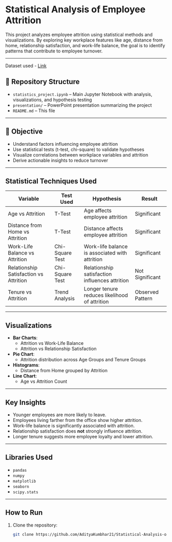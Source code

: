 # Statistical Analysis of Employee Attrition

This project analyzes employee attrition using statistical methods and visualizations. By exploring key workplace features like age, distance from home, relationship satisfaction, and work-life balance, the goal is to identify patterns that contribute to employee turnover.

---
Dataset used - [Link](https://www.kaggle.com/datasets/pavansubhasht/ibm-hr-analytics-attrition-dataset)

## 📁 Repository Structure

- `statistics_project.ipynb` – Main Jupyter Notebook with analysis, visualizations, and hypothesis testing
- `presentation/` – PowerPoint presentation summarizing the project
- `README.md` – This file

---

## 🎯 Objective

- Understand factors influencing employee attrition
- Use statistical tests (t-test, chi-square) to validate hypotheses
- Visualize correlations between workplace variables and attrition
- Derive actionable insights to reduce turnover

---

## Statistical Techniques Used

| Variable                     | Test Used          | Hypothesis                                                | Result                  |
|-----------------------------|--------------------|------------------------------------------------------------|--------------------------|
| Age vs Attrition            | T-Test             | Age affects employee attrition                            | Significant            |
| Distance from Home vs Attrition | T-Test         | Distance affects employee attrition                       | Significant            |
| Work-Life Balance vs Attrition | Chi-Square Test | Work-life balance is associated with attrition            | Significant            |
| Relationship Satisfaction vs Attrition | Chi-Square Test | Relationship satisfaction influences attrition |  Not Significant        |
| Tenure vs Attrition         | Trend Analysis     | Longer tenure reduces likelihood of attrition             | Observed Pattern       |

---

## Visualizations

- **Bar Charts**:
  - Attrition vs Work-Life Balance
  - Attrition vs Relationship Satisfaction
- **Pie Chart**:
  - Attrition distribution across Age Groups and Tenure Groups
- **Histograms**:
  - Distance from Home grouped by Attrition
- **Line Chart**:
  - Age vs Attrition Count

---

## Key Insights

- Younger employees are more likely to leave.
- Employees living farther from the office show higher attrition.
- Work-life balance is significantly associated with attrition.
- Relationship satisfaction does **not** strongly influence attrition.
- Longer tenure suggests more employee loyalty and lower attrition.

---

## Libraries Used

- `pandas`
- `numpy`
- `matplotlib`
- `seaborn`
- `scipy.stats`

---

## How to Run

1. Clone the repository:
   ```bash
   git clone https://github.com/AdityaKumbhar21/Statistical-Analysis-of-Employee-Attrition.git
